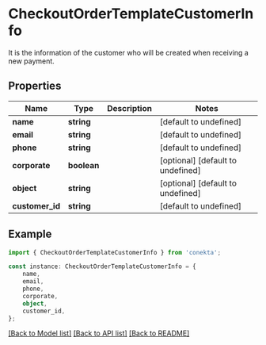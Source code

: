 # CheckoutOrderTemplateCustomerInfo

It is the information of the customer who will be created when receiving a new payment.

## Properties

Name | Type | Description | Notes
------------ | ------------- | ------------- | -------------
**name** | **string** |  | [default to undefined]
**email** | **string** |  | [default to undefined]
**phone** | **string** |  | [default to undefined]
**corporate** | **boolean** |  | [optional] [default to undefined]
**object** | **string** |  | [optional] [default to undefined]
**customer_id** | **string** |  | [default to undefined]

## Example

```typescript
import { CheckoutOrderTemplateCustomerInfo } from 'conekta';

const instance: CheckoutOrderTemplateCustomerInfo = {
    name,
    email,
    phone,
    corporate,
    object,
    customer_id,
};
```

[[Back to Model list]](../README.md#documentation-for-models) [[Back to API list]](../README.md#documentation-for-api-endpoints) [[Back to README]](../README.md)
